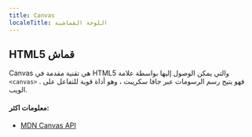 ```yaml
---
title: Canvas
localeTitle: اللوحة القماشية
---
```

## HTML5 قماش

Canvas هي تقنية مقدمة في HTML5 والتي يمكن الوصول إليها بواسطة علامة `<canvas>` . فهو يتيح رسم الرسومات عبر جافا سكريبت ، وهو أداة قوية للتفاعل على الويب.

#### معلومات اكثر:

*   [MDN Canvas API](https://developer.mozilla.org/en-US/docs/Web/API/Canvas_API)